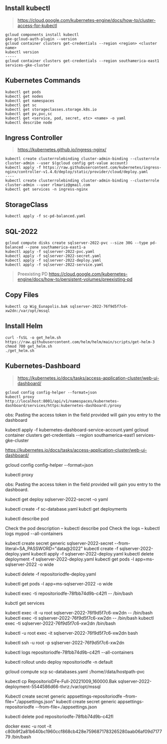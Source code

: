 ## Install kubectl
>https://cloud.google.com/kubernetes-engine/docs/how-to/cluster-access-for-kubectl

    gcloud components install kubectl
    gke-gcloud-auth-plugin --version
    gcloud container clusters get-credentials --region <region> <cluster name>
    kubectl version
    -----
    gcloud container clusters get-credentials --region southamerica-east1 services-gke-cluster

## Kubernetes Commands
    kubectl get pods
    kubectl get nodes
    kubectl get namespaces
    kubectl get sc
    kubectl get storageclasses.storage.k8s.io
    kubectl get pv,pvc,sc
    kubectl get <service, pod, secret, etc> <name> -o yaml
    kubectl describe node

## Ingress Controller
> https://kubernetes.github.io/ingress-nginx/

    kubectl create clusterrolebinding cluster-admin-binding --clusterrole cluster-admin --user $(gcloud config get-value account)
    kubectl apply -f https://raw.githubusercontent.com/kubernetes/ingress-nginx/controller-v1.4.0/deploy/static/provider/cloud/deploy.yaml
    ----
    kubectl create clusterrolebinding cluster-admin-binding --clusterrole cluster-admin --user rlmariz@gmail.com
    kubectl get services -n ingress-nginx

## StorageClass
    kubectl apply -f sc-pd-balanced.yaml

## SQL-2022
    gcloud compute disks create sqlserver-2022-pvc --size 30G --type pd-balanced --zone southamerica-east1-a
    kubectl apply -f sqlserver-2022-pvc.yaml
    kubectl apply -f sqlserver-2022-secret.yaml
    kubectl apply -f sqlserver-2022-deploy.yaml
    kubectl apply -f sqlserver-2022-service.yaml

> Preexisting PD
https://cloud.google.com/kubernetes-engine/docs/how-to/persistent-volumes/preexisting-pd

## Copy Files
    kubectl cp Wig_Eunapolis.bak sqlserver-2022-76f9d5f7c6-xw2dn:/var/opt/mssql

## Install Helm
    curl -fsSL -o get_helm.sh https://raw.githubusercontent.com/helm/helm/main/scripts/get-helm-3
    chmod 700 get_helm.sh
    ./get_helm.sh

## Kubernetes-Dashboard

>https://kubernetes.io/docs/tasks/access-application-cluster/web-ui-dashboard/

    gcloud config config-helper --format=json
    kubectl proxy
    http://localhost:8001/api/v1/namespaces/kubernetes-dashboard/services/https:kubernetes-dashboard:/proxy

obs: Pasting the access token in the field provided will gain you entry to the dashboard


kubectl apply -f kubernetes-dashboard-service-account.yaml
gcloud container clusters get-credentials --region southamerica-east1 services-gke-cluster

https://kubernetes.io/docs/tasks/access-application-cluster/web-ui-dashboard/

gcloud config config-helper --format=json

kubectl proxy

obs: Pasting the access token in the field provided will gain you entry to the dashboard.


kubectl get deploy sqlserver-2022-secret -o yaml

kubectl create -f sc-database.yaml
kubctl get deployments

kubectl describe pod

Check the pod description – kubectl describe pod
Check the logs – kubectl logs mypod --all-containers

kubectl create secret generic sqlserver-2022-secret --from-literal=SA_PASSWORD="data@2022"
kubectl create -f sqlserver-2022-deploy.yaml
kubectl apply -f sqlserver-2022-deploy.yaml
kubectl delete deployment -f sqlserver-2022-deploy.yaml
kubectl get pods -l app=ms-sqlserver-2022 -o wide

kubectl delete -f repositoriodfe-deploy.yaml

kubectl get pods -l app=ms-sqlserver-2022 -o wide

kubectl exec -ti repositoriodfe-78fbb74d9b-c42fl -- /bin/bash

kubctl get services

kubectl exec -it -u root sqlserver-2022-76f9d5f7c6-xw2dn  -- /bin/bash
kubectl exec -ti sqlserver-2022-76f9d5f7c6-xw2dn -- /bin/bash
kubectl exec -ti sqlserver-2022-76f9d5f7c6-xw2dn /bin/bash

kubectl -u root exec -it sqlserver-2022-76f9d5f7c6-xw2dn bash


kubectl ssh -u root -p sqlserver-2022-76f9d5f7c6-xw2dn

kubectl logs repositoriodfe-78fbb74d9b-c42fl  --all-containers

kubectl rollout undo deploy repositoriodfe -n default

gcloud compute scp sc-databases.yaml <your cloud>:/home/<user-name>/data/hostpath-pvc <your zone>

kubectl cp RepositorioDFe-Full-20221009_160000.Bak sqlserver-2022-deployment-5544586d66-tlvrz:/var/opt/mssql


Kubectl create secret generic appsettings-repositoriodfe –from-file="./appsettings.json"
kubectl create secret generic appsettings-repositoriodfe --from-file=./appsettings.json

kubectl delete pod repositoriodfe-78fbb74d9b-c42fl



docker exec -u root -it c80b9f2a81b640bc1960ccf868cb428e7596871783265280aab06af09d717779 /bin/bash
